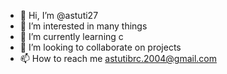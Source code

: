 - 👋 Hi, I’m @astuti27
- 👀 I’m interested in many things
- 🌱 I’m currently learning c
- 💞️ I’m looking to collaborate on projects
- 📫 How to reach me astutibrc.2004@gmail.com

<!---
astuti27/astuti27 is a ✨ special ✨ repository because its `README.md` (this file) appears on your GitHub profile.
You can click the Preview link to take a look at your changes.
--->
